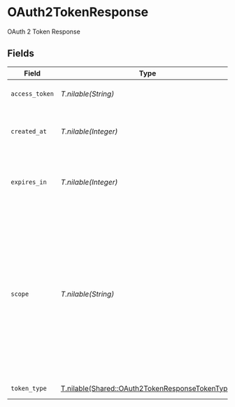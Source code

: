 # OAuth2TokenResponse

OAuth 2 Token Response


## Fields

| Field                                                                                                                                                                      | Type                                                                                                                                                                       | Required                                                                                                                                                                   | Description                                                                                                                                                                |
| -------------------------------------------------------------------------------------------------------------------------------------------------------------------------- | -------------------------------------------------------------------------------------------------------------------------------------------------------------------------- | -------------------------------------------------------------------------------------------------------------------------------------------------------------------------- | -------------------------------------------------------------------------------------------------------------------------------------------------------------------------- |
| `access_token`                                                                                                                                                             | *T.nilable(String)*                                                                                                                                                        | :heavy_minus_sign:                                                                                                                                                         | OAuth 2 Access Token                                                                                                                                                       |
| `created_at`                                                                                                                                                               | *T.nilable(Integer)*                                                                                                                                                       | :heavy_minus_sign:                                                                                                                                                         | OAuth 2 Access Token Creation Time                                                                                                                                         |
| `expires_in`                                                                                                                                                               | *T.nilable(Integer)*                                                                                                                                                       | :heavy_minus_sign:                                                                                                                                                         | OAuth 2 Access Token Expiration Time in Seconds                                                                                                                            |
| `scope`                                                                                                                                                                    | *T.nilable(String)*                                                                                                                                                        | :heavy_minus_sign:                                                                                                                                                         | OAuth 2 Scopes separated by space. All Enterprise and Public API scopes are supported, but they must be allowed on the Enterprise API Client Application on the Dashboard. |
| `token_type`                                                                                                                                                               | [T.nilable(Shared::OAuth2TokenResponseTokenType)](../../models/shared/oauth2tokenresponsetokentype.md)                                                                     | :heavy_minus_sign:                                                                                                                                                         | OAuth 2 Token Type                                                                                                                                                         |